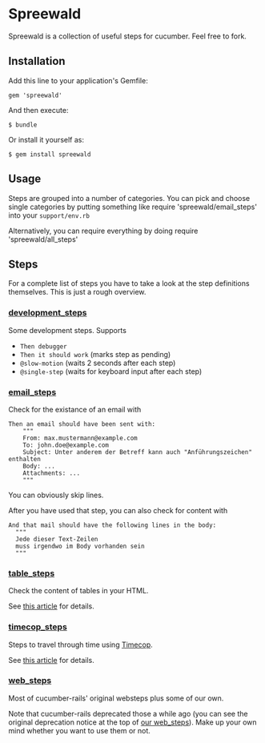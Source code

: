 # Spreewald

Spreewald is a collection of useful steps for cucumber. Feel free to fork.

## Installation

Add this line to your application's Gemfile:

    gem 'spreewald'

And then execute:

    $ bundle

Or install it yourself as:

    $ gem install spreewald

## Usage

Steps are grouped into a number of categories. You can pick and choose single categories by putting something like
    require 'spreewald/email_steps'
into your `support/env.rb`

Alternatively, you can require everything by doing
    require 'spreewald/all_steps'

## Steps

For a complete list of steps you have to take a look at the step definitions themselves. This is just a rough overview.

### [development_steps](/makandra/spreewald/blob/master/lib/spreewald/development_steps.rb)

Some development steps. Supports

* `Then debugger`
* `Then it should work`       (marks step as pending)
* `@slow-motion` (waits 2 seconds after each step)
* `@single-step` (waits for keyboard input after each step)


### [email_steps](/makandra/spreewald/blob/master/lib/spreewald/email_steps.rb)

Check for the existance of an email with

    Then an email should have been sent with:
        """
        From: max.mustermann@example.com
        To: john.doe@example.com
        Subject: Unter anderem der Betreff kann auch "Anführungszeichen" enthalten
        Body: ...
        Attachments: ...
        """

You can obviously skip lines.

After you have used that step, you can also check for content with

    And that mail should have the following lines in the body:
      """
      Jede dieser Text-Zeilen
      muss irgendwo im Body vorhanden sein
      """

### [table_steps](/makandra/spreewald/blob/master/lib/spreewald/table_steps.rb)

Check the content of tables in your HTML.

See [this article](https://makandracards.com/makandra/763-cucumber-step-to-match-table-rows-with-capybara) for details.


### [timecop_steps](/makandra/spreewald/blob/master/lib/spreewald/timecop_steps.rb)

Steps to travel through time using [Timecop](https://github.com/jtrupiano/timecop).

See [this article](https://makandracards.com/makandra/1222-useful-cucumber-steps-to-travel-through-time-with-timecop) for details.

### [web_steps](/makandra/spreewald/blob/master/lib/spreewald/web_steps.rb)

Most of cucumber-rails' original websteps plus some of our own.

Note that cucumber-rails deprecated those a while ago (you can see the original deprecation notice at the top of [our web_steps](/makandra/spreewald/blob/master/lib/spreewald/web_steps.rb)). Make up your own mind whether you want to use them or not.
